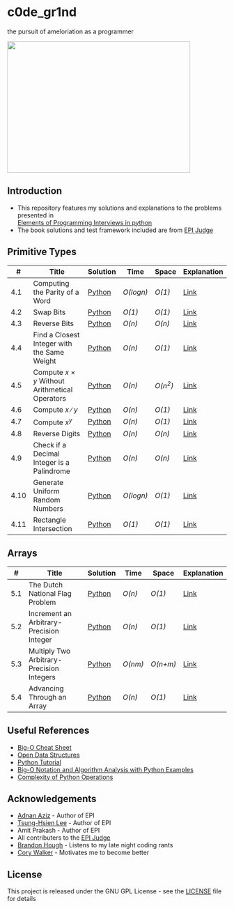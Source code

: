 # c0de_gr1nd
the pursuit of ameloriation as a programmer

<img src="https://i.imgur.com/2GJnHcq.gif" width="420" height="302">

## Introduction
* This repository features my solutions and explanations to the problems presented in  
  [Elements of Programming Interviews in python](http://bit.ly/epipython)  
* The book solutions and test framework included are from [EPI Judge](https://github.com/adnanaziz/EPIJudge)  
  
## Primitive Types
| # | Title | Solution | Time | Space | Explanation |
|---|-------|----------|------|-------|-------------|
|4.1|Computing the Parity of a Word|[Python](./python_solutions/parity.py)|_O(logn)_|_O(1)_|[Link](./python_explanations/parity.md)|
|4.2|Swap Bits|[Python](./python_solutions/swap_bits.py)|_O(1)_|_O(1)_|[Link](./python_explanations/swap_bits.md)|
|4.3|Reverse Bits|[Python](./python_solutions/reverse_bits.py)|_O(n)_|_O(n)_|[Link](./python_explanations/reverse_bits.md)|
|4.4|Find a Closest Integer with the Same Weight|[Python](./python_solutions/closest_int_same_weight.py)|_O(n)_|_O(1)_|[Link](./python_explanations/closest_int_same_weight.md)|
|4.5|Compute _x_ &times; _y_ Without Arithmetical Operators|[Python](./python_solutions/primitive_multiply.py)|_O(n)_|_O(n<sup>2</sup>)_|[Link](./python_explanations/primitive_multiply.md)|
|4.6|Compute _x_ &#8725; _y_|[Python](./python_solutions/primitive_divide.py)|_O(n)_|_O(1)_|[Link](./python_explanations/primitive_divide.md)|
|4.7|Compute _x<sup>y</sup>_|[Python](./python_solutions/power_x_y.py)|_O(n)_|_O(1)_|[Link](./python_explanations/power_x_y.md)|
|4.8|Reverse Digits|[Python](./python_solutions/reverse_digits.py)|_O(n)_|_O(n)_|[Link](./python_explanations/reverse_digits.md)|
|4.9|Check if a Decimal Integer is a Palindrome|[Python](./python_solutions/is_number_palindromic.py)|_O(n)_|_O(n)_|[Link](./python_explanations/is_number_palindromic.md)|
|4.10|Generate Uniform Random Numbers|[Python](./python_solutions/uniform_random_number.py)|_O(logn)_|_O(1)_|[Link](./python_explanations/uniform_random_number.md)|
|4.11|Rectangle Intersection|[Python](./python_solutions/rectangle_intersection.py)|_O(1)_|_O(1)_|[Link](./python_explanations/rectangle_intersection.md)|
  
## Arrays
| # | Title | Solution | Time | Space | Explanation |
|---|-------|----------|------|-------|-------------|
|5.1|The Dutch National Flag Problem|[Python](./python_solutions/dutch_national_flag.py)|_O(n)_|_O(1)_|[Link](./python_explanations/dutch_national_flag.md)|
|5.2|Increment an Arbitrary-Precision Integer|[Python](./python_solutions/int_as_array_increment.py)|_O(n)_|_O(1)_|[Link](./python_explanations/int_as_array_increment.md)|
|5.3|Multiply Two Arbitrary-Precision Integers|[Python](./python_solutions/int_as_array_multiply.py)|_O(nm)_|_O(n+m)_|[Link](./python_explanations/int_as_array_multiply.md)|
|5.4|Advancing Through an Array|[Python](./python_solutions/advance_by_offsets.py)|_O(n)_|_O(1)_|[Link](./python_explanations/advance_by_offsets.md)|
  
## Useful References
* [Big-O Cheat Sheet](http://www.bigocheatsheet.com/)  
* [Open Data Structures](https://opendatastructures.org/)  
* [Python Tutorial](https://www.tutorialspoint.com/python/)  
* [Big-O Notation and Algorithm Analysis with Python Examples](https://stackabuse.com/big-o-notation-and-algorithm-analysis-with-python-examples/)  
* [Complexity of Python Operations](https://www.ics.uci.edu/~brgallar/week8_2.html)  
  
## Acknowledgements
* [Adnan Aziz](https://github.com/adnanaziz) - Author of EPI  
* [Tsung-Hsien Lee](https://github.com/tsunghsienlee) - Author of EPI  
* Amit Prakash - Author of EPI  
* All contributers to the [EPI Judge](https://github.com/adnanaziz/EPIJudge)  
* [Brandon Hough](https://github.com/insomniac94) - Listens to my late night coding rants  
* [Cory Walker](https://github.com/corywalker) - Motivates me to become better  
  
## License
This project is released under the GNU GPL License - see the [LICENSE](LICENSE) file for details